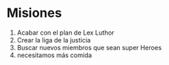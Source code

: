 # Misiones

1. Acabar con el plan de Lex Luthor
2. Crear la liga de la justicia
3. Buscar nuevos miembros que sean super Heroes
4. necesitamos más comida 
